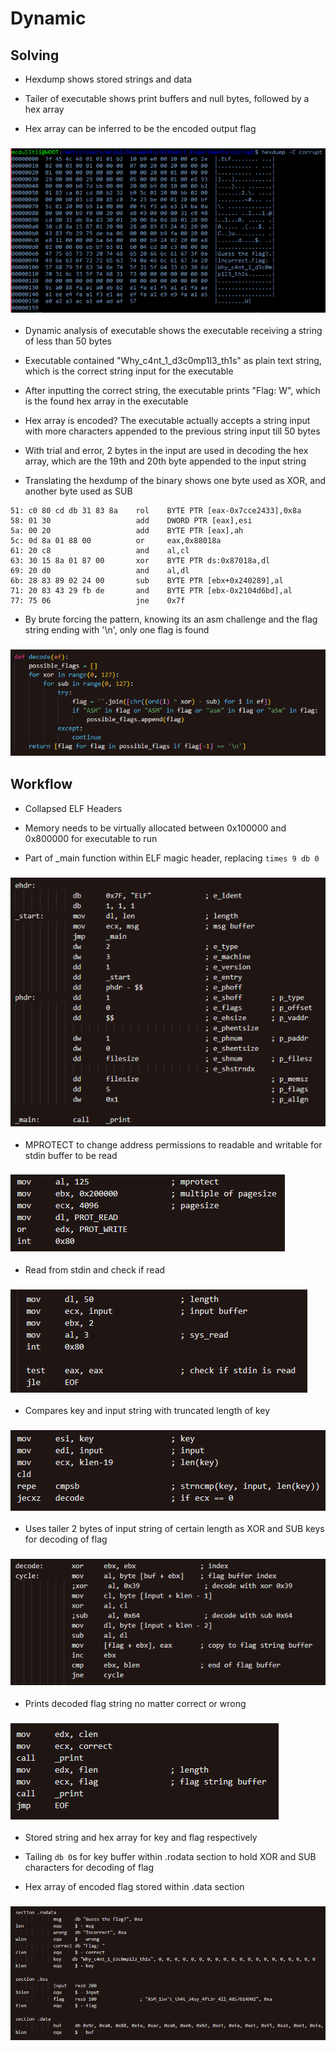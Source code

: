 # Dynamic

## Solving

- Hexdump shows stored strings and data

- Tailer of executable shows print buffers and null bytes, followed by a hex array

- Hex array can be inferred to be the encoded output flag

### ![Executable Hexdump](img/8.png)

- Dynamic analysis of executable shows the executable receiving a string of less than 50 bytes

- Executable contained "Why_c4nt_1_d3c0mp1l3_th1s" as plain text string, which is the correct string input for the executable

- After inputting the correct string, the executable prints "Flag: W", which is the found hex array in the executable

- Hex array is encoded? The executable actually accepts a string input with more characters appended to the previous string input till 50 bytes

- With trial and error, 2 bytes in the input are used in decoding the hex array, which are the 19th and 20th byte appended to the input string

- Translating the hexdump of the binary shows one byte used as XOR, and another byte used as SUB

```
51: c0 80 cd db 31 83 8a    rol    BYTE PTR [eax-0x7cce2433],0x8a
58: 01 30                   add    DWORD PTR [eax],esi
5a: 00 20                   add    BYTE PTR [eax],ah
5c: 0d 8a 01 88 00          or     eax,0x88018a
61: 20 c8                   and    al,cl
63: 30 15 8a 01 87 00       xor    BYTE PTR ds:0x87018a,dl
69: 20 d0                   and    al,dl
6b: 28 83 89 02 24 00       sub    BYTE PTR [ebx+0x240289],al
71: 20 83 43 29 fb de       and    BYTE PTR [ebx-0x2104d6bd],al
77: 75 06                   jne    0x7f
```

- By brute forcing the pattern, knowing its an asm challenge and the flag string ending with '\n', only one flag is found

### ![Decode Function](img/9.png)

## Workflow

- Collapsed ELF Headers

- Memory needs to be virtually allocated between 0x100000 and 0x800000 for executable to run

- Part of _main function within ELF magic header, replacing `times 9 db 0`

### ![Collapsed Header](img/1.png)

- MPROTECT to change address permissions to readable and writable for stdin buffer to be read

### ![MPROTECT](img/2.png)

- Read from stdin and check if read

### ![Read STDIN](img/3.png)

- Compares key and input string with truncated length of key

### ![Strncmp](img/4.png)

- Uses tailer 2 bytes of input string of certain length as XOR and SUB keys for decoding of flag

### ![Decode Flag](img/5.png)

- Prints decoded flag string no matter correct or wrong

### ![Prints "Flag"](img/6.png)

- Stored string and hex array for key and flag respectively

- Tailing `db 0`s for key buffer within .rodata section to hold XOR and SUB characters for decoding of flag

- Hex array of encoded flag stored within .data section

### ![Stored Strings](img/7.png)
